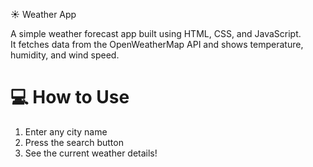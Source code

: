  ☀️ Weather App

A simple weather forecast app built using HTML, CSS, and JavaScript.  
It fetches data from the OpenWeatherMap API and shows temperature, humidity, and wind speed.

# 💻 How to Use
1. Enter any city name
2. Press the search button
3. See the current weather details!
